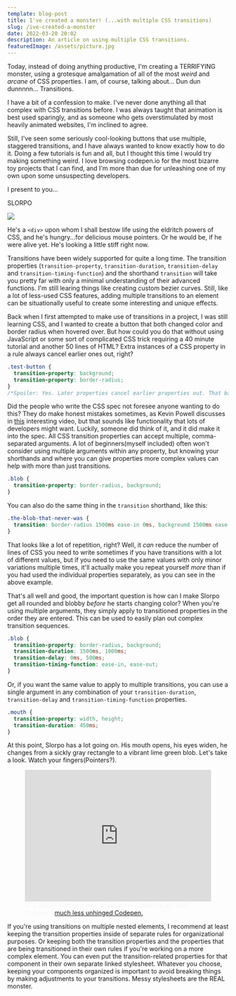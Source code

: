 ```yaml
---
template: blog-post
title: I've created a monster! (...with multiple CSS transitions)
slug: /ive-created-a-monster
date: 2022-03-20 20:02
description: An article on using multiple CSS transitions.
featuredImage: /assets/picture.jpg
---
```

Today, instead of doing anything productive, I'm creating a TERRIFYING monster, using a grotesque amalgamation of all of the most *weird* and *arcane* of CSS properties. I am, of course, talking about...
Dun dun dunnnnn...
Transitions.

I have a bit of a confession to make. I've never done anything all that complex with CSS transitions before. I was always taught that animation is best used sparingly, and as someone who gets overstimulated by most heavily animated websites, I'm inclined to agree.

Still, I've seen some seriously cool-looking buttons that use multiple, staggered transitions, and I have always wanted to know exactly how to do it. Doing a few tutorials is fun and all, but I thought this time I would try making something weird. I love browsing codepen.io for the most bizarre toy projects that I can find, and I'm more than due for unleashing one of my own upon some unsuspecting developers.

I present to you...

SLORPO

![](/assets/the-blob.png)

He's a `<div>` upon whom I shall bestow life using the eldritch powers of CSS, and he's hungry...for delicious mouse pointers. Or he would be, if he were alive yet. He's looking a little stiff right now.

Transitions have been widely supported for quite a long time. The transition properties (`transition-property`, `transition-duration`, `transition-delay` and `transition-timing-function`) and the shorthand `transition` will take you pretty far with only a minimal understanding of their advanced functions. I'm still learing things like creating custom bezier curves. Still, like a lot of less-used CSS features, adding multiple transitions to an element can be situationally useful to create some interesting and unique effects.

Back when I first attempted to make use of transitions in a project, I was still learning CSS, and I wanted to create a button that both changed color and border radius when hovered over. But how could you do that without using JavaScript or some sort of complicated CSS trick requiring a 40 minute tutorial and another 50 lines of HTML? Extra instances of a CSS property in a rule always cancel earlier ones out, right?

```css
.test-button {
  transition-property: background;
  transition-property: border-radius;
}
/*Spoiler: Yes. Later properties cancel earlier properties out. That background property does not work.*/
```

Did the people who write the CSS spec not foresee anyone wanting to do this? They do make honest mistakes sometimes, as Kevin Powell discusses in [this](https://www.youtube.com/watch?v=O1Yc5akcrRo) interesting video, but that sounds like functionality that lots of developers might want.
Luckily, someone did think of it, and it did make it into the spec. All CSS transition properties can accept multiple, comma-separated arguments. A lot of beginners(myself included) often won't consider using multiple arguments within any property, but knowing your shorthands and where you can give properties more complex values can help with more than just transitions.

```css
.blob {
  transition-property: border-radius, background;
}
```

You can also do the same thing in the `transition` shorthand, like this:

```css
.the-blob-that-never-was {
  transition: border-radius 1500ms ease-in 0ms, background 1500ms ease-in 0ms;
}
```

That looks like a lot of repetition, right? Well, it *can* reduce the number of lines of CSS you need to write sometimes if you have transitions with a lot of different values, but if you need to use the same values with only minor variations multiple times, it'll actually make you repeat yourself *more* than if you had used the individual properties separately, as you can see in the above example.

That's all well and good, the important question is how can I make Slorpo get all rounded and blobby *before* he starts changing color? When you're using multiple arguments, they simply apply to transitioned properties in the order they are entered. This can be used to easily plan out complex transition sequences.

```css
.blob {
  transition-property: border-radius, background;
  transition-duration: 1500ms, 1000ms;
  transition-delay: 0ms, 500ms;
  transition-timing-function: ease-in, ease-out;
}
```

Or, if you want the same value to apply to multiple transitions, you can use a single argument in any combination of your `transition-duration`, `transition-delay` and `transition-timing-function` properties.

```css
.mouth {
  transition-property: width, height;
  transition-duration: 450ms;
}
```

At this point, Slorpo has a lot going on. His mouth opens, his eyes widen, he changes from a sickly gray rectangle to a vibrant lime green blob. Let's take a look. Watch your fingers(Pointers?).

<figure>
<iframe height="300" style="width: 100%;" scrolling="no" title="The Most Cursed CSS Transitions Tutorial Ever" src="https://codepen.io/ericbrown8787/embed/WNdveyw?default-tab=html%2Cresult" frameborder="no" loading="lazy" allowtransparency="true" allowfullscreen="true">
  See the Pen <a href="https://codepen.io/ericbrown8787/pen/WNdveyw">
  The Most Cursed CSS Transitions Tutorial Ever</a> by Eric Brown (<a href="https://codepen.io/ericbrown8787">@ericbrown8787</a>)
  on <a href="https://codepen.io">CodePen</a>.
</iframe>
<figcaption style="color:whitesmoke">
IT'S ALIVE! This pen was inspired very distantly by Geoff Graham's <a href="https://codepen.io/geoffgraham/pen/dGoOMB">much less unhinged Codepen. </a>
</figcaption>
</figure>

If you're using transitions on multiple nested elements, I recommend at least keeping the transition properties inside of separate rules for organizational purposes. Or keeping both the transition properties and the properties that are being transitioned in their own rules if you're working on a more complex element. You can even put the transition-related properties for that component in their own separate linked stylesheet. Whatever you choose, keeping your components organized is important to avoid breaking things by making adjustments to your transitions. Messy stylesheets are the REAL monster.